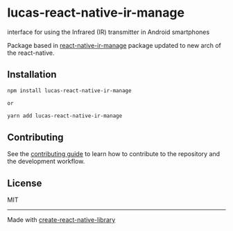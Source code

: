 # lucas-react-native-ir-manage

interface for using the Infrared (IR) transmitter in Android smartphones

Package based in [react-native-ir-manage](https://github.com/danielr18/react-native-ir-manager/tree/master) package updated to new arch of the react-native.

## Installation

```sh
npm install lucas-react-native-ir-manage

or

yarn add lucas-react-native-ir-manage
```

## Contributing

See the [contributing guide](CONTRIBUTING.md) to learn how to contribute to the repository and the development workflow.

## License

MIT

---

Made with [create-react-native-library](https://github.com/callstack/react-native-builder-bob)
